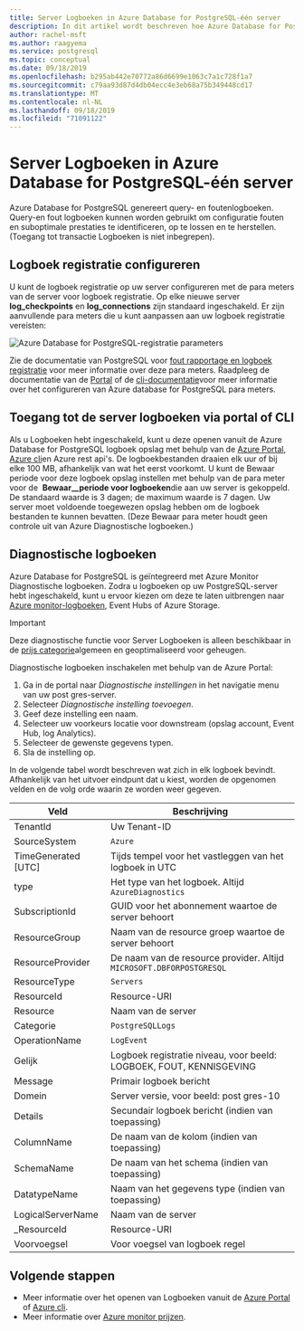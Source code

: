 ```yaml
---
title: Server Logboeken in Azure Database for PostgreSQL-één server
description: In dit artikel wordt beschreven hoe Azure Database for PostgreSQL-één-server query-en fout logboeken genereert en hoe de Bewaar periode van het logboek is geconfigureerd.
author: rachel-msft
ms.author: raagyema
ms.service: postgresql
ms.topic: conceptual
ms.date: 09/18/2019
ms.openlocfilehash: b295ab442e70772a86d6699e1063c7a1c728f1a7
ms.sourcegitcommit: c79aa93d87d4db04ecc4e3eb68a75b349448cd17
ms.translationtype: MT
ms.contentlocale: nl-NL
ms.lasthandoff: 09/18/2019
ms.locfileid: "71091122"
---
```

# <a name="server-logs-in-azure-database-for-postgresql---single-server"></a>Server Logboeken in Azure Database for PostgreSQL-één server
Azure Database for PostgreSQL genereert query- en foutenlogboeken. Query-en fout logboeken kunnen worden gebruikt om configuratie fouten en suboptimale prestaties te identificeren, op te lossen en te herstellen. (Toegang tot transactie Logboeken is niet inbegrepen). 

## <a name="configure-logging"></a>Logboek registratie configureren 
U kunt de logboek registratie op uw server configureren met de para meters van de server voor logboek registratie. Op elke nieuwe server **log_checkpoints** en **log_connections** zijn standaard ingeschakeld. Er zijn aanvullende para meters die u kunt aanpassen aan uw logboek registratie vereisten: 

![Azure Database for PostgreSQL-registratie parameters](./media/concepts-server-logs/log-parameters.png)

Zie de documentatie van PostgreSQL voor [fout rapportage en logboek registratie](https://www.postgresql.org/docs/current/static/runtime-config-logging.html) voor meer informatie over deze para meters. Raadpleeg de documentatie van de [Portal](howto-configure-server-parameters-using-portal.md) of de [cli-documentatie](howto-configure-server-parameters-using-cli.md)voor meer informatie over het configureren van Azure database for PostgreSQL para meters.

## <a name="access-server-logs-through-portal-or-cli"></a>Toegang tot de server logboeken via portal of CLI
Als u Logboeken hebt ingeschakeld, kunt u deze openen vanuit de Azure Database for PostgreSQL logboek opslag met behulp van de [Azure Portal](howto-configure-server-logs-in-portal.md), [Azure cli](howto-configure-server-logs-using-cli.md)en Azure rest api's. De logboekbestanden draaien elk uur of bij elke 100 MB, afhankelijk van wat het eerst voorkomt. U kunt de Bewaar periode voor deze logboek opslag instellen met behulp van de para meter voor de  **Bewaar\_\_periode voor logboeken**die aan uw server is gekoppeld. De standaard waarde is 3 dagen; de maximum waarde is 7 dagen. Uw server moet voldoende toegewezen opslag hebben om de logboek bestanden te kunnen bevatten. (Deze Bewaar para meter houdt geen controle uit van Azure Diagnostische logboeken.)


## <a name="diagnostic-logs"></a>Diagnostische logboeken
Azure Database for PostgreSQL is geïntegreerd met Azure Monitor Diagnostische logboeken. Zodra u logboeken op uw PostgreSQL-server hebt ingeschakeld, kunt u ervoor kiezen om deze te laten uitbrengen naar [Azure monitor-logboeken](../azure-monitor/log-query/log-query-overview.md), Event Hubs of Azure Storage. 

> [!IMPORTANT]
> Deze diagnostische functie voor Server Logboeken is alleen beschikbaar in de [prijs categorie](concepts-pricing-tiers.md)algemeen en geoptimaliseerd voor geheugen.

Diagnostische logboeken inschakelen met behulp van de Azure Portal:

   1. Ga in de portal naar *Diagnostische instellingen* in het navigatie menu van uw post gres-server.
   2. Selecteer *Diagnostische instelling toevoegen*.
   3. Geef deze instelling een naam. 
   4. Selecteer uw voorkeurs locatie voor downstream (opslag account, Event Hub, log Analytics). 
   5. Selecteer de gewenste gegevens typen.
   6. Sla de instelling op.

In de volgende tabel wordt beschreven wat zich in elk logboek bevindt. Afhankelijk van het uitvoer eindpunt dat u kiest, worden de opgenomen velden en de volg orde waarin ze worden weer gegeven. 

|**Veld** | **Beschrijving** |
|---|---|
| TenantId | Uw Tenant-ID |
| SourceSystem | `Azure` |
| TimeGenerated [UTC] | Tijds tempel voor het vastleggen van het logboek in UTC |
| type | Het type van het logboek. Altijd `AzureDiagnostics` |
| SubscriptionId | GUID voor het abonnement waartoe de server behoort |
| ResourceGroup | Naam van de resource groep waartoe de server behoort |
| ResourceProvider | De naam van de resource provider. Altijd `MICROSOFT.DBFORPOSTGRESQL` |
| ResourceType | `Servers` |
| ResourceId | Resource-URI |
| Resource | Naam van de server |
| Categorie | `PostgreSQLLogs` |
| OperationName | `LogEvent` |
| Gelijk | Logboek registratie niveau, voor beeld: LOGBOEK, FOUT, KENNISGEVING |
| Message | Primair logboek bericht | 
| Domein | Server versie, voor beeld: post gres-10 |
| Details | Secundair logboek bericht (indien van toepassing) |
| ColumnName | De naam van de kolom (indien van toepassing) |
| SchemaName | De naam van het schema (indien van toepassing) |
| DatatypeName | Naam van het gegevens type (indien van toepassing) |
| LogicalServerName | Naam van de server | 
| _ResourceId | Resource-URI |
| Voorvoegsel | Voor voegsel van logboek regel |



## <a name="next-steps"></a>Volgende stappen
- Meer informatie over het openen van Logboeken vanuit de [Azure Portal](howto-configure-server-logs-in-portal.md) of [Azure cli](howto-configure-server-logs-using-cli.md).
- Meer informatie over [Azure monitor prijzen](https://azure.microsoft.com/pricing/details/monitor/).
